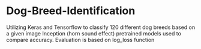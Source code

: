 # Dog-Breed-Identification
Utilizing Keras and Tensorflow to classify 120 different dog breeds based on a given image
Inception (horn sound effect) pretrained models used to compare accuracy.
Evaluation is based on log_loss function
